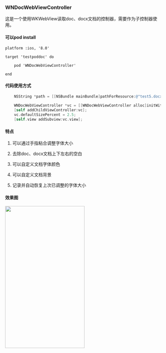 ### WNDocWebViewController

这是一个使用WKWebView读取doc、docx文档的控制器，需要作为子控制器使用。
#### 可以pod install
```
platform :ios, '8.0'

target 'testpoddoc' do

    pod 'WNDocWebViewController'

end
```
#### 代码使用方式
```objectivec
    NSString *path = [[NSBundle mainBundle]pathForResource:@"test5.docx" ofType:nil];
    
    WNDocWebViewController *vc = [[WNDocWebViewController alloc]initWithDocUrl:[NSURL fileURLWithPath:path] viewFrame:CGRectMake(0, 20, self.view.bounds.size.width, self.view.bounds.size.height-20)];
    [self addChildViewController:vc];
    vc.defaultSizePercent = 2.5;
    [self.view addSubview:vc.view];
```
#### 特点

1. 可以通过手指粘合调整字体大小

2. 去除doc、docx文档上下左右的空白

3. 可以自定义文档字体颜色

4. 可以自定义文档背景

5. 记录并自动恢复上次已调整的字体大小

#### 效果图
<!-- ![avatar](testdoc.gif) -->
<img src="https://github.com/WeinanHu/WNDocWebViewController/raw/master/testdoc.gif" width=257 height=459 />
<!-- <iframe height=459 width=257 src="https://github.com/WeinanHu/WNDocWebViewController/testdoc.gif"> -->

